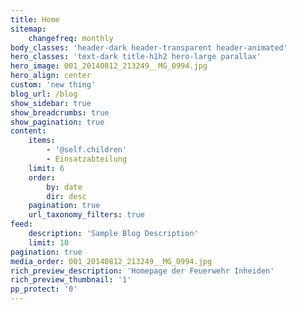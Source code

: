 ```yaml
---
title: Home
sitemap:
    changefreq: monthly
body_classes: 'header-dark header-transparent header-animated'
hero_classes: 'text-dark title-h1h2 hero-large parallax'
hero_image: 001_20140812_213249__MG_0994.jpg
hero_align: center
custom: 'new thing'
blog_url: /blog
show_sidebar: true
show_breadcrumbs: true
show_pagination: true
content:
    items:
        - '@self.children'
        - Einsatzabteilung
    limit: 6
    order:
        by: date
        dir: desc
    pagination: true
    url_taxonomy_filters: true
feed:
    description: 'Sample Blog Description'
    limit: 10
pagination: true
media_order: 001_20140812_213249__MG_0994.jpg
rich_preview_description: 'Homepage der Feuerwehr Inheiden'
rich_preview_thumbnail: '1'
pp_protect: '0'
---
```


